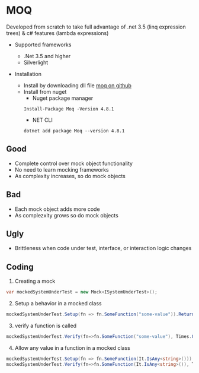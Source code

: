 # MOQ
Developed from scratch to take full advantage of .net 3.5 (linq expression trees) & c# features (lambda expressions)
* Supported frameworks
    * .Net 3.5 and higher
    * Silverlight

* Installation
    * Install by downloading dll file [moq on github](https://github.com/Moq/moq4)
    * Install from nuget
        * Nuget package manager
        ```posh
        Install-Package Moq -Version 4.8.1
        ```
        * NET CLI
        ```posh 
        dotnet add package Moq --version 4.8.1
        ```
## Good
* Complete control over mock object functionality
* No need to learn mocking frameworks
* As complexity increases, so do mock objects
## Bad
* Each mock object adds more code
* As complezxity grows so do mock objects
## Ugly
* Brittleness when code under test, interface, or interaction logic changes

## Coding
1. Creating a mock
```csharp
var mockedSystemUnderTest = new Mock<ISystemUnderTest>();
```
2. Setup a behavior in a mocked class
```csharp
mockedSystemUnderTest.Setup(fn => fn.SomeFunction("some-value")).Returns(true);
```
3. verify a function is called
```csharp
mockedSystemUnderTest.Verify(fn=>fn.SomeFunction("some-value"), Times.Once);
```
4. Allow any value in a function in a mocked class
```csharp
mockedSystemUnderTest.Setup(fn => fn.SomeFunction(It.IsAny<string>())).Returns(true);
mockedSystemUnderTest.Verify(fn=>fn.SomeFunction(It.IsAny<string>()), Times.Once);
```